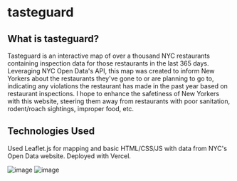 # tasteguard

## What is tasteguard?
Tasteguard is an interactive map of over a thousand NYC restaurants containing inspection data for those restaurants in the last 365 days. Leveraging NYC Open Data's API, this map was created to inform New Yorkers about the restaurants they've gone to or are planning to go to, indicating any violations the restaurant has made in the past year based on restaurant inspections. I hope to enhance the safetiness of New Yorkers with this website, steering them away from restaurants with poor sanitation, rodent/roach sightings, improper food, etc.

## Technologies Used
Used Leaflet.js for mapping and basic HTML/CSS/JS with data from NYC's Open Data website. Deployed with Vercel.

![image](https://github.com/user-attachments/assets/4730d137-9ad6-4f05-a72f-897b80afcdb9)
![image](https://github.com/user-attachments/assets/94dc4cf7-4291-4d32-bccd-1be1b6444f19)

